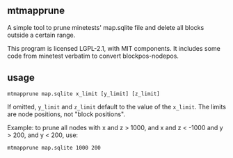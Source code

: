 
## mtmapprune

A simple tool to prune minetests' map.sqlite file and delete all
blocks outside a certain range.

This program is licensed LGPL-2.1, with MIT components. It includes
some code from minetest verbatim to convert blockpos-nodepos.

## usage

`mtmapprune map.sqlite x_limit [y_limit] [z_limit]`

If omitted, `y_limit` and `z_limit` default to the value of the
`x_limit`. The limits are node positions, not "block positions".

Example: to prune all nodes with x and z > 1000, and x and z < -1000
and y > 200, and y < 200, use:

`mtmapprune map.sqlite 1000 200`

